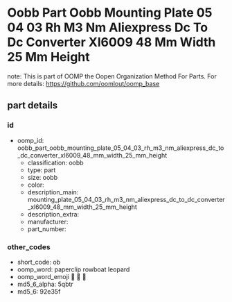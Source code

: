 # Oobb Part Oobb Mounting Plate 05 04 03 Rh M3 Nm Aliexpress Dc To Dc Converter Xl6009 48 Mm Width 25 Mm Height  

note: This is part of OOMP the Oopen Organization Method For Parts. For more details: https://github.com/oomlout/oomp_base

##  part details





### id
* oomp_id: oobb_part_oobb_mounting_plate_05_04_03_rh_m3_nm_aliexpress_dc_to_dc_converter_xl6009_48_mm_width_25_mm_height
  * classification: oobb
  * type: part
  * size: oobb
  * color: 
  * description_main: mounting_plate_05_04_03_rh_m3_nm_aliexpress_dc_to_dc_converter_xl6009_48_mm_width_25_mm_height
  * description_extra: 
  * manufacturer: 
  * part_number: 

### other_codes
* short_code: ob
* oomp_word: paperclip rowboat leopard
* oomp_word_emoji :paperclip: :rowboat: :leopard:
* md5_6_alpha: 5qbtr
* md5_6: 92e35f
